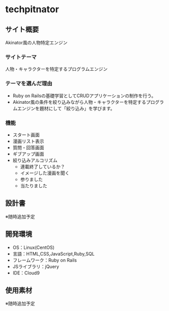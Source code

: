 # techpitnator

## サイト概要
Akinator風の人物特定エンジン

### サイトテーマ
人物・キャラクターを特定するプログラムエンジン

### テーマを選んだ理由
- Ruby on Railsの基礎学習としてCRUDアプリケーションの制作を行う。
- Akinator風の条件を絞り込みながら人物・キャラクターを特定するプログラムエンジンを題材にして「絞り込み」を学びます。

### 機能
- スタート画面
- 漫画リスト表示
- 質問・回答画面
- ギブアップ画面
- 絞り込みアルコリズム
    - 連載終了しているか？
    - イメージした漫画を聞く
    - 参りました
    - 当たりました

## 設計書
※随時追加予定

## 開発環境
- OS：Linux(CentOS)
- 言語：HTML,CSS,JavaScript,Ruby,SQL
- フレームワーク：Ruby on Rails
- JSライブラリ：jQuery
- IDE：Cloud9

## 使用素材
※随時追加予定